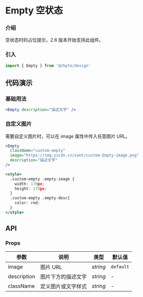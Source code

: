 # Empty 空状态

### 介绍

空状态时的占位提示，2.6 版本开始支持此组件。

### 引入

```js
import { Empty } from '@zhpfe/design'
```

## 代码演示

### 基础用法

```jsx
<Empty description="描述文字" />
```

### 自定义图片

需要自定义图片时，可以在 image 属性中传入任意图片 URL。

```jsx
<Empty
  className="custom-empty"
  image="https://img.yzcdn.cn/vant/custom-Empty-image.png"
  description="描述文字"
/>

<style>
  .custom-empty .empty-image {
    width: 170px;
    height: 170px;
  }
  .custom-empty .empty-desc{
    color: red;
  }
</style>
```

## API

### Props

| 参数 | 说明 | 类型 | 默认值 |
| --- | --- | --- | --- |
| image | 图片 URL | _string_ | `default` |
| description | 图片下方的描述文字 | _string_ | - |
| className | 定义图片或文字样式 | _string_ | - |
